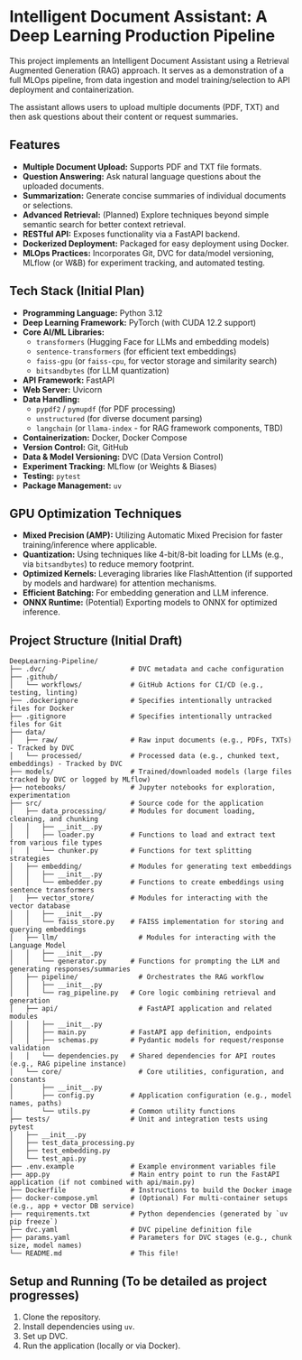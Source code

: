 # Intelligent Document Assistant: A Deep Learning Production Pipeline
This project implements an Intelligent Document Assistant using a Retrieval Augmented Generation (RAG) approach. It serves as a demonstration of a full MLOps pipeline, from data ingestion and model training/selection to API deployment and containerization.

The assistant allows users to upload multiple documents (PDF, TXT) and then ask questions about their content or request summaries.

## Features
*   **Multiple Document Upload:** Supports PDF and TXT file formats.
*   **Question Answering:** Ask natural language questions about the uploaded documents.
*   **Summarization:** Generate concise summaries of individual documents or selections.
*   **Advanced Retrieval:** (Planned) Explore techniques beyond simple semantic search for better context retrieval.
*   **RESTful API:** Exposes functionality via a FastAPI backend.
*   **Dockerized Deployment:** Packaged for easy deployment using Docker.
*   **MLOps Practices:** Incorporates Git, DVC for data/model versioning, MLflow (or W&B) for experiment tracking, and automated testing.

## Tech Stack (Initial Plan)
*   **Programming Language:** Python 3.12
*   **Deep Learning Framework:** PyTorch (with CUDA 12.2 support)
*   **Core AI/ML Libraries:**
    *   `transformers` (Hugging Face for LLMs and embedding models)
    *   `sentence-transformers` (for efficient text embeddings)
    *   `faiss-gpu` (or `faiss-cpu`, for vector storage and similarity search)
    *   `bitsandbytes` (for LLM quantization)
*   **API Framework:** FastAPI
*   **Web Server:** Uvicorn
*   **Data Handling:**
    *   `pypdf2` / `pymupdf` (for PDF processing)
    *   `unstructured` (for diverse document parsing)
    *   `langchain` (or `llama-index` - for RAG framework components, TBD)
*   **Containerization:** Docker, Docker Compose
*   **Version Control:** Git, GitHub
*   **Data & Model Versioning:** DVC (Data Version Control)
*   **Experiment Tracking:** MLflow (or Weights & Biases)
*   **Testing:** `pytest`
*   **Package Management:** `uv`

## GPU Optimization Techniques
*   **Mixed Precision (AMP):** Utilizing Automatic Mixed Precision for faster training/inference where applicable.
*   **Quantization:** Using techniques like 4-bit/8-bit loading for LLMs (e.g., via `bitsandbytes`) to reduce memory footprint.
*   **Optimized Kernels:** Leveraging libraries like FlashAttention (if supported by models and hardware) for attention mechanisms.
*   **Efficient Batching:** For embedding generation and LLM inference.
*   **ONNX Runtime:** (Potential) Exporting models to ONNX for optimized inference.

## Project Structure (Initial Draft)

```text
DeepLearning-Pipeline/
├── .dvc/                     # DVC metadata and cache configuration
├── .github/
│   └── workflows/            # GitHub Actions for CI/CD (e.g., testing, linting)
├── .dockerignore             # Specifies intentionally untracked files for Docker
├── .gitignore                # Specifies intentionally untracked files for Git
├── data/
│   ├── raw/                  # Raw input documents (e.g., PDFs, TXTs) - Tracked by DVC
│   └── processed/            # Processed data (e.g., chunked text, embeddings) - Tracked by DVC
├── models/                   # Trained/downloaded models (large files tracked by DVC or logged by MLflow)
├── notebooks/                # Jupyter notebooks for exploration, experimentation
├── src/                      # Source code for the application
│   ├── data_processing/      # Modules for document loading, cleaning, and chunking
│   │   ├── __init__.py
│   │   ├── loader.py         # Functions to load and extract text from various file types
│   │   └── chunker.py        # Functions for text splitting strategies
│   ├── embedding/            # Modules for generating text embeddings
│   │   ├── __init__.py
│   │   └── embedder.py       # Functions to create embeddings using sentence transformers
│   ├── vector_store/         # Modules for interacting with the vector database
│   │   ├── __init__.py
│   │   └── faiss_store.py    # FAISS implementation for storing and querying embeddings
│   ├── llm/                    # Modules for interacting with the Language Model
│   │   ├── __init__.py
│   │   └── generator.py      # Functions for prompting the LLM and generating responses/summaries
│   ├── pipeline/               # Orchestrates the RAG workflow
│   │   ├── __init__.py
│   │   └── rag_pipeline.py   # Core logic combining retrieval and generation
│   ├── api/                    # FastAPI application and related modules
│   │   ├── __init__.py
│   │   ├── main.py           # FastAPI app definition, endpoints
│   │   ├── schemas.py        # Pydantic models for request/response validation
│   │   └── dependencies.py   # Shared dependencies for API routes (e.g., RAG pipeline instance)
│   └── core/                   # Core utilities, configuration, and constants
│       ├── __init__.py
│       ├── config.py         # Application configuration (e.g., model names, paths)
│       └── utils.py          # Common utility functions
├── tests/                    # Unit and integration tests using pytest
│   ├── __init__.py
│   ├── test_data_processing.py
│   ├── test_embedding.py
│   └── test_api.py
├── .env.example              # Example environment variables file
├── app.py                    # Main entry point to run the FastAPI application (if not combined with api/main.py)
├── Dockerfile                # Instructions to build the Docker image
├── docker-compose.yml        # (Optional) For multi-container setups (e.g., app + vector DB service)
├── requirements.txt          # Python dependencies (generated by `uv pip freeze`)
├── dvc.yaml                  # DVC pipeline definition file
├── params.yaml               # Parameters for DVC stages (e.g., chunk size, model names)
└── README.md                 # This file!
```

## Setup and Running (To be detailed as project progresses)
1.  Clone the repository.
2.  Install dependencies using `uv`.
3.  Set up DVC.
4.  Run the application (locally or via Docker).
